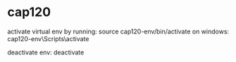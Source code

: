 # cap120
activate virtual env by running: source cap120-env/bin/activate
on windows: cap120-env\Scripts\activate

deactivate env: deactivate
